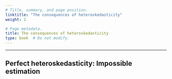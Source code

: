 ```yaml
---
# Title, summary, and page position.
linktitle: "The consequences of heteroskedasticity"
weight: 2

# Page metadata.
title: The consequences of heteroskedasticity
type: book  # Do not modify.
---
```




---

## Perfect heteroskedasticity: Impossible estimation

